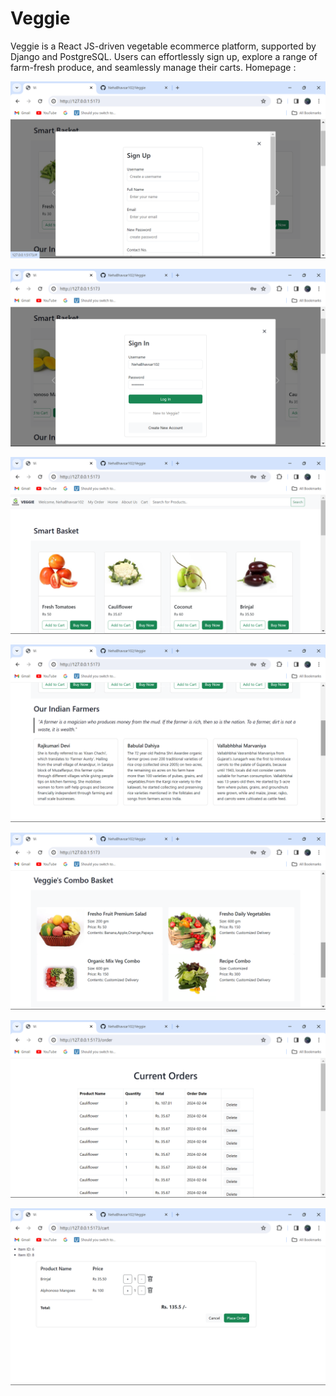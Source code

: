 # Veggie

 Veggie is a React JS-driven vegetable ecommerce platform, supported by Django and PostgreSQL. Users can effortlessly sign up, explore a range of farm-fresh produce, and seamlessly manage their carts. 
Homepage :

![image](https://github.com/NehaBhavsar102/Veggie/blob/main/VeggieSS/Screenshot%20(58).png)



![image](https://github.com/NehaBhavsar102/Veggie/blob/main/VeggieSS/Screenshot%20(59).png)


![image](https://github.com/NehaBhavsar102/Veggie/blob/main/VeggieSS/Screenshot%20(60).png)


![image](https://github.com/NehaBhavsar102/Veggie/blob/main/VeggieSS/Screenshot%20(61).png)


![image](https://github.com/NehaBhavsar102/Veggie/blob/main/VeggieSS/Screenshot%20(62).png)


![image](https://github.com/NehaBhavsar102/Veggie/blob/main/VeggieSS/Screenshot%20(63).png)


![image](https://github.com/NehaBhavsar102/Veggie/blob/main/VeggieSS/Screenshot%20(64).png)
